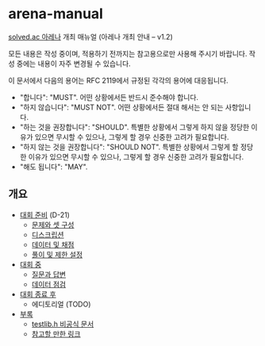# arena-manual

[solved.ac 아레나](https://solved.ac/arena) 개최 매뉴얼 (아레나 개최 안내 – v1.2)

모든 내용은 작성 중이며, 적용하기 전까지는 참고용으로만 사용해 주시기 바랍니다. 작성 중에는 내용이 자주 변경될 수 있습니다.

이 문서에서 다음의 용어는 RFC 2119에서 규정된 각각의 용어에 대응됩니다.

- "합니다": "MUST". 어떤 상황에서든 반드시 준수해야 합니다.
- "하지 않습니다": "MUST NOT". 어떤 상황에서든 절대 해서는 안 되는 사항입니다.
- "하는 것을 권장합니다": "SHOULD". 특별한 상황에서 그렇게 하지 않을 정당한 이유가 있으면 무시할 수 있으나, 그렇게 할 경우 신중한 고려가 필요합니다.
- "하지 않는 것을 권장합니다": "SHOULD NOT". 특별한 상황에서 그렇게 할 정당한 이유가 있으면 무시할 수 있으나, 그렇게 할 경우 신중한 고려가 필요합니다.
- "해도 됩니다": "MAY".

## 개요

- [대회 준비](/pre-contest/README.md) (D-21)
  - [문제와 셋 구성](/pre-contest/problemset-construction.md)
  - [디스크립션](/pre-contest/description/README.md)
  - [데이터 및 채점](/pre-contest/data/README.md)
  - [풀이 및 제한 설정](/pre-contest/solution/README.md)
- [대회 중](/in-contest/README.md)
  - [질문과 답변](/in-contest/qna.md)
  - [데이터 점검](/in-contest/data-check.md)
- [대회 종료 후](/post-contest/README.md)
  - 에디토리얼 (TODO)
- [부록](/appendix/README.md)
  - [testlib.h 비공식 문서](/appendix/testlib/README.md)
  - [참고할 만한 링크](/appendix/README.md#참고할_만한_링크)
